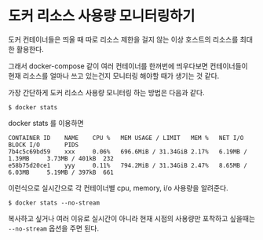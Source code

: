 # 도커 리소스 사용량 모니터링하기

도커 컨테이너들은 띄울 때 따로 리소스 제한을 걸지 않는 이상 호스트의 리소스를 최대한 활용한다.

그래서 docker-compose 같이 여러 컨테이너를 한꺼번에 띄우다보면 컨테이너들이 현재 리소스를 얼마나 쓰고 있는건지 모니터링 해야할 때가 생기는 것 같다.

가장 간단하게 도커 리소스 사용량 모니터링 하는 방법은 다음과 같다.

```shell
$ docker stats
```

docker stats 를 이용하면

```shell
CONTAINER ID    NAME    CPU %   MEM USAGE / LIMIT   MEM %   NET I/O             BLOCK I/O       PIDS
7b4c5c69bd59    xxx     0.06%   696.6MiB / 31.34GiB 2.17%   6.19MB / 1.39MB     3.73MB / 401kB  232
e58b75d20ce1    yyy     0.11%   794.2MiB / 31.34GiB 2.47%   8.65MB / 6.03MB     5.19MB / 397kB  661
```

이런식으로 실시간으로 각 컨테이너별 cpu, memory, i/o 사용량을 알려준다.

```shell
$ docker stats --no-stream
```

복사하고 싶거나 여러 이유로 실시간이 아니라 현재 시점의 사용량만 포착하고 싶을때는 `--no-stream` 옵션을 주면 된다.
